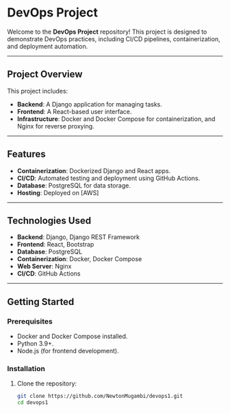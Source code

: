 # DevOps Project

Welcome to the **DevOps Project** repository! This project is designed to demonstrate DevOps practices, including CI/CD pipelines, containerization, and deployment automation.

---

## **Project Overview**
This project includes:
- **Backend**: A Django application for managing tasks.
- **Frontend**: A React-based user interface.
- **Infrastructure**: Docker and Docker Compose for containerization, and Nginx for reverse proxying.

---

## **Features**
- **Containerization**: Dockerized Django and React apps.
- **CI/CD**: Automated testing and deployment using GitHub Actions.
- **Database**: PostgreSQL for data storage.
- **Hosting**: Deployed on [AWS] 

---

## **Technologies Used**
- **Backend**: Django, Django REST Framework
- **Frontend**: React, Bootstrap
- **Database**: PostgreSQL
- **Containerization**: Docker, Docker Compose
- **Web Server**: Nginx
- **CI/CD**: GitHub Actions

---

## **Getting Started**

### Prerequisites
- Docker and Docker Compose installed.
- Python 3.9+.
- Node.js (for frontend development).

### Installation
1. Clone the repository:
   ```bash
   git clone https://github.com/NewtonMugambi/devops1.git
   cd devops1
